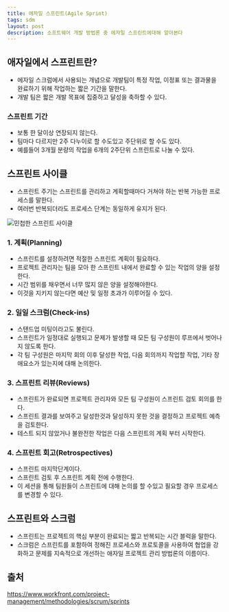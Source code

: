 ```yaml
---
title: 에자일 스프린트(Agile Sprint)
tags: sdm
layout: post
description: 소프트웨어 개발 방법론 중 에자일 스프린트에대해 알아본다
---
```


## 애자일에서 스프린트란?

- 에자일 스크럼에서 사용되는 개념으로 개발팀이 특정 작업, 이정표 또는 결과물을 완료하기 위해 작업하는 짧은 기간을 말한다.
- 개발 팀은 짧은 개발 목표에 집중하고 달성을 축하할 수 있다.

### 스프린트 기간

- 보통 한 달이상 연장되지 않는다.
- 팀마다 다르지만 2주 다누이로 할 수도있고 주단위로 할 수도 있다.
- 예를들어 3개월 분량의 작업을 6개의 2주단위 스프린트로 나눌 수 있다.

## 스프린트 사이클

- 스프린트 주기는 스프린트를 관리하고 계획할때마다 거쳐야 하는 반복 가능한 프로세스를 말한다.
- 여러번 반복되더라도 프로세스 단계는 동일하게 유지가 된다.

![민첩한 스프린트 사이클](https://www.workfront.com/sites/default/files/inline-images/agile-sprint-cycle.png)

### 1. 계획(Planning)

- 스프린트를 설정하려면 적절한 스프린트 계획이 필요하다.
- 프로젝트 관리자는 팀을 모아 한 스프린트 내에서 완료할 수 있는 작업의 양을 설정한다.
- 시간 범위를 채우면서 너무 많지 않은 양을 설정해야한다.
- 이것을 지키지 않는다면 예산 및 일정 초과가 이루어질 수 있다.

### 2. 일일 스크럼(Check-ins)

- 스탠드업 미팅이라고도 불린다.
- 스프린트가 일정대로 실행되고 문제가 발생할 때 모든 팀 구성원이 루프에서 벗어나지 않도록 한다.
- 각 팀 구성원은 마지막 회의 이후 달성한 작업, 다음 회의까지 작업할 작업, 기타 장애요소가 있는지에 대해 논의한다.

### 3. 스프린트 리뷰(Reviews)

- 스프린트가 완료되면 프로젝트 관리자와 모든 팀 구성원이 스프린트 검토 회의를 한다.
- 스프린트 결과를 보여주고 달성한것과 달성하지 못한 것을 결정하고 프로젝트 예측을 검토한다.
- 테스트 되지 않았거나 불완전한 작업은 다음 스프린트의 계획 부터 시작한다.

### 4. 스프린트 회고(Retrospectives)

- 스프린트 마지막단계이다.
- 스프린트 검토 후 스프린트 계획 전에 수행한다.
- 이 세션을 통해 팀원들이 스프린트에 대해 논의를 할 수있고 필요할 경우 프로세스를 변경할 수 있다.



## 스프린트와 스크럼

- 스프린트는 프로젝트의 핵심 부분이 완료되는 짧고 반복되는 시간 블럭을 말한다.
- 스크럼은 스프린트를 포함하여 정해진 프로세스와 프로토콜을 사용하여 협업을 강화하고 문제를 지속적으로 개선하는 애자일 프로젝트 관리 방법론의 이름이다.



## 출처

https://www.workfront.com/project-management/methodologies/scrum/sprints